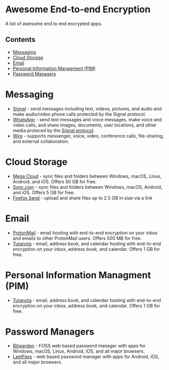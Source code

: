 # Awesome End-to-end Encryption
A list of awesome end to end encrypted apps.

## Contents
* [Messaging](#Messaging)
* [Cloud Storage](#Cloud-Storage)
* [Email](#Email)
* [Personal Information Managment (PIM)](#Personal-Information-Managment-PIM)
* [Password Managers](#Password-Managers)

# Messaging
* [Signal](https://signal.org/) - send messages including text, videos, pictures, and audio and make audio/video phone calls protected by the Signal protocol.
* [WhatsApp](https://www.whatsapp.com/) - send text messages and voice messages, make voice and video calls, and share images, documents, user locations, and other media proteced by the [Signal protocol](https://signal.org/blog/whatsapp-complete/).
* [Wire](https://wire.com/en/) - supports messenger, voice, video, conference calls, file-sharing, and external collaboration.

# Cloud Storage
* [Mega Cloud](https://mega.nz/) - sync files and folders between Windows, macOS, Linux, Android, and iOS. Offers 50 GB for free.
* [Sync.com](https://www.sync.com/) - sync files and folders between Windows, macOS, Android, and iOS. Offers 5 GB for free.
* [Firefox Send](https://send.firefox.com/) - upload and share files up to 2.5 GB in size via a link

# Email
* [ProtonMail](https://protonmail.com/) - email hosting with end-to-end encryption on your inbox and emails to other ProtonMail users. Offers 500 MB for free.
* [Tutanota](https://www.tutanota.com/) - email, address book, and calendar hosting with end-to-end encryption on your inbox, address book, and calendar. Offers 1 GB for free.

# Personal Information Managment (PIM)
* [Tutanota](https://www.tutanota.com/) - email, address book, and calendar hosting with end-to-end encryption on your inbox, address book, and calendar. Offers 1 GB for free.

# Password Managers
* [Bitwarden](https://bitwarden.com/) - FOSS web based password manager with apps for Windows, macOS, Linux, Android, iOS, and all major browsers.
* [LastPass](https://www.lastpass.com/) - web based password manager with apps for Android, iOS, and all major browsers.
